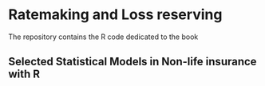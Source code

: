 # Ratemaking and Loss reserving

The repository contains the R code dedicated to the book
## Selected Statistical Models in Non-life insurance with R
